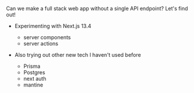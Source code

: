 Can we make a full stack web app without a single API endpoint? Let's find out!

- Experimenting with Next.js 13.4
    - server components
    - server actions

- Also trying out other new tech I haven't used before
    - Prisma
    - Postgres
    - next auth
    - mantine